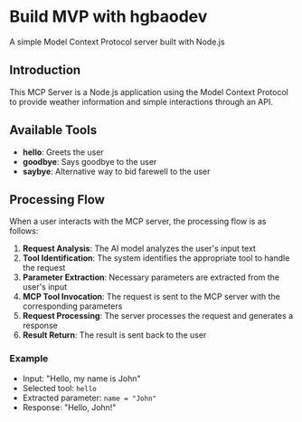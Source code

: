 # Build MVP with hgbaodev

A simple Model Context Protocol server built with Node.js

## Introduction

This MCP Server is a Node.js application using the Model Context Protocol to provide weather information and simple interactions through an API.

## Available Tools

- **hello**: Greets the user
- **goodbye**: Says goodbye to the user
- **saybye**: Alternative way to bid farewell to the user

## Processing Flow

When a user interacts with the MCP server, the processing flow is as follows:

1. **Request Analysis**: The AI model analyzes the user's input text
2. **Tool Identification**: The system identifies the appropriate tool to handle the request
3. **Parameter Extraction**: Necessary parameters are extracted from the user's input
4. **MCP Tool Invocation**: The request is sent to the MCP server with the corresponding parameters
5. **Request Processing**: The server processes the request and generates a response
6. **Result Return**: The result is sent back to the user

### Example

<!-- example one -->

- Input: "Hello, my name is John"
- Selected tool: `hello`
- Extracted parameter: `name = "John"`
- Response: "Hello, John!"

